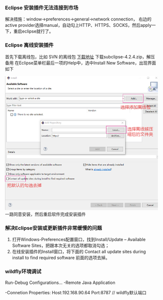 ### Eclipse 安装插件无法连接到市场

解决措施：window->preferences->general->network connection，
右边的active provider选择manual，自动勾上HTTP、HTTPS、SOCKS，然后apply一下，重启eclipse就行了。

### Eclipse 离线安装插件

首先下载离线包，比如 SVN 的离线包 [下载地址](https://dl.bintray.com/subclipse/releases/subclipse/) 
下载subclipse-4.2.4.zip，解压备用
在Eclipse菜单栏最后一项的Help中，选中Install New Software，出现界面如下

<img src="/img/eclipse离线插件安装步骤.jpg" title="eclipse离线插件安装步骤">
一路同意安装，然后重启软件完成安装插件

### 解决Eclipse安装或更新插件非常缓慢的问题
1. 打开Windows-Preferences配置窗口，找到Install/Update – Available Software Sites，把跟本次无关的选项都取消勾选；
1. 在线安装插件的Install窗口，将下面的 Contact all update sites during install to find required software 前面的选项去掉。

### wildfly环境调试

Run-Debug Configurations...
    -Remote Java Application
    
-Connetion Properties:
  Host:192.168.90.64
  Port:8787 // wildfly默认端口    
